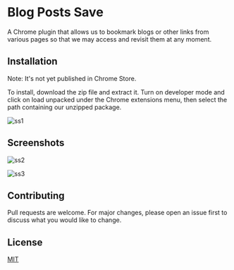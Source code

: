 
# Blog Posts Save

A Chrome plugin that allows us to bookmark blogs or other links from various pages so that we may access and revisit them at any moment.

## Installation

Note: It's not yet published in Chrome Store.

To install, download the zip file and extract it. Turn on developer mode and click on load unpacked under the Chrome extensions menu, then select the path containing our unzipped package.

![ss1](https://user-images.githubusercontent.com/22185174/150726392-3445382b-aa7d-4640-b655-d6b37fce9fb1.JPG)

## Screenshots

![ss2](https://user-images.githubusercontent.com/22185174/150726405-1b521caa-553d-4112-bcb8-7a2818cf53aa.JPG)

![ss3](https://user-images.githubusercontent.com/22185174/150726412-8d35b438-0970-4b3a-8450-e98886bfa4eb.JPG)


## Contributing
Pull requests are welcome. For major changes, please open an issue first to discuss what you would like to change.

## License
[MIT](LICENSE)
